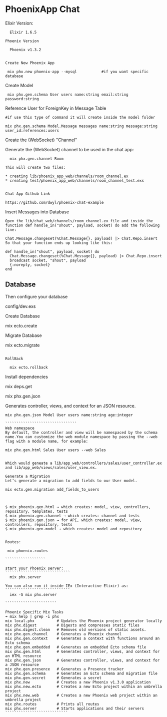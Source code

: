 # PhoenixApp Chat

Elixir Version:
````````````````````
  Elixir 1.6.5 

Phoenix Version

  Phoenix v1.3.2


Create New Phoenix App

 mix phx.new phoenix-app --mysql           #if you want specific database

```````````````````````````````````````````````
Create Model
````````````````````````````````
 mix phx.gen.schema User users name:string email:string password:string

```````````````````````````````````
Reference User for ForeignKey in Message Table
``````````````````````````````````````
#if use this type of command it will create inside the model folder

mix phx.gen.schema Model.Message messages name:string message:string user_id:references:users

``````````````````````````````````````````

Create the (WebSocket) "Channel"
 
 Generate the (WebSocket) channel to be used in the chat app:
``````````````````````````````````````
  mix phx.gen.channel Room

This will create two files:

* creating lib/phoenix_app_web/channels/room_channel.ex
* creating test/phoenix_app_web/channels/room_channel_test.exs


Chat App Github Link

https://github.com/dwyl/phoenix-chat-example

`````````````````````````````````````````

Insert Messages into Database
`````````````````````````
Open the lib/chat_web/channels/room_channel.ex file and inside the function def handle_in("shout", payload, socket) do add the following line:

Chat.Message.changeset(%Chat.Message{}, payload) |> Chat.Repo.insert  
So that your function ends up looking like this:

def handle_in("shout", payload, socket) do
  Chat.Message.changeset(%Chat.Message{}, payload) |> Chat.Repo.insert  
  broadcast socket, "shout", payload
  {:noreply, socket}
end

````````````````````````````````````````````

Database
-----------------------------

Then configure your database

  config/dev.exs

Create Database

  mix ecto.create


Migrate Database

  mix ecto.migrate

``````````````````

RollBack 

  mix ecto.rollback

``````````````````

Install dependencies 

  mix deps.get


mix phx.gen.json

Generates controller, views, and context for an JSON resource.

`````````````````````````````````
mix phx.gen.json Model User users name:string age:integer

````````````````````````````````
Web namespace
By default, the controller and view will be namespaced by the schema name.You can customize the web module namespace by passing the --web flag with a module name, for example:

mix phx.gen.html Sales User users --web Sales


Which would geneate a lib/app_web/controllers/sales/user_controller.ex and lib/app_web/views/sales/user_view.ex.

Generate a Migration
Let’s generate a migration to add fields to our User model.

mix ecto.gen.migration add_fields_to_users



$ mix phoenix.gen.html → which creates: model, view, controllers, repository, templates, tests
$ mix phoenix.gen.channel → which creates: channel and tests
$ mix phoenix.gen.json → for API, which creates: model, view, controllers, repository, tests
$ mix phoenix.gen.model → which creates: model and repository


Routes:

 mix phoenix.routes

``````````````````

start your Phoenix server:
`````````````````````````````
  mix phx.server

You can also run it inside IEx (Interactive Elixir) as:
`````````````````````````````
  iex -S mix phx.server

```````````````````````

Phoenix Specific Mix Tasks
➜ mix help | grep -i phx
mix local.phx          # Updates the Phoenix project generator locally
mix phx.digest         # Digests and compresses static files
mix phx.digest.clean   # Removes old versions of static assets.
mix phx.gen.channel    # Generates a Phoenix channel
mix phx.gen.context    # Generates a context with functions around an Ecto schema
mix phx.gen.embedded   # Generates an embedded Ecto schema file
mix phx.gen.html       # Generates controller, views, and context for an HTML resource
mix phx.gen.json       # Generates controller, views, and context for a JSON resource
mix phx.gen.presence   # Generates a Presence tracker
mix phx.gen.schema     # Generates an Ecto schema and migration file
mix phx.gen.secret     # Generates a secret
mix phx.new            # Creates a new Phoenix v1.3.0 application
mix phx.new.ecto       # Creates a new Ecto project within an umbrella project
mix phx.new.web        # Creates a new Phoenix web project within an umbrella project
mix phx.routes         # Prints all routes
mix phx.server         # Starts applications and their servers
````````````````````````````


